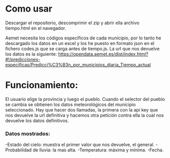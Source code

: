 # Como usar
Descargar el repositorio, descomprimir el zip y abrir ella archivo tiempo.html en el navegador.

Aemet necesita los códigos específicos de cada municipio, por lo tanto he descargado los datos en un excel y los he puesto en formato json en el fichero codes.js que se  carga antes de tiempo.js.
La url que nos devuelve los datos es la siguiente:
https://opendata.aemet.es/dist/index.html?#!/predicciones-especificas/Predicci%C3%B3n_por_municipios_diaria_Tiempo_actual

# Funcionamiento:
El usuario elige la provincia y luego el pueblo. Cuando el selector del pueblo se cambia se obtienen los datos meteorológicos del municipio seleccionado.
Hay que hacer dos llamadas, la primera con la api key que nos devuelve la url definitiva y hacemos otra petición contra ella la cual nos devuelve los datos definitivos.

### Datos mostrados:
-Estado del cielo: muestra el primer valor que nos devuelve, el general.
-Probabilidad de lluvia: la mas alta.
-Temperatura: máxima y mínima.
-Fecha.
